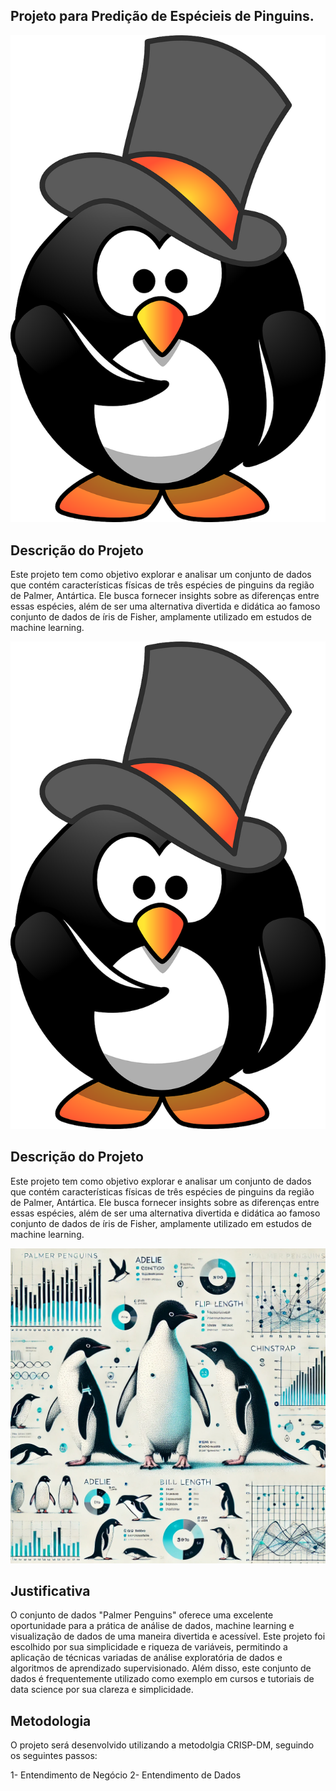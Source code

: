 
## Projeto para Predição de Espécieis de Pinguins.


![Pinguim](pinguim.png)


## Descrição do Projeto

Este projeto tem como objetivo explorar e analisar um conjunto de dados que contém características físicas de três espécies de pinguins da região de Palmer, Antártica. Ele busca fornecer insights sobre as diferenças entre essas espécies, além de ser uma alternativa divertida e didática ao famoso conjunto de dados de íris de Fisher, amplamente utilizado em estudos de machine learning.


![Pinguim](pinguim.png)


## Descrição do Projeto

Este projeto tem como objetivo explorar e analisar um conjunto de dados que contém características físicas de três espécies de pinguins da região de Palmer, Antártica. Ele busca fornecer insights sobre as diferenças entre essas espécies, além de ser uma alternativa divertida e didática ao famoso conjunto de dados de íris de Fisher, amplamente utilizado em estudos de machine learning.


![Graphical Abstract](graphical.png)


## Justificativa

O conjunto de dados "Palmer Penguins" oferece uma excelente oportunidade para a prática de análise de dados, machine learning e visualização de dados de uma maneira divertida e acessível. Este projeto foi escolhido por sua simplicidade e riqueza de variáveis, permitindo a aplicação de técnicas variadas de análise exploratória de dados e algoritmos de aprendizado supervisionado. Além disso, este conjunto de dados é frequentemente utilizado como exemplo em cursos e tutoriais de data science por sua clareza e simplicidade.

## Metodologia

O projeto será desenvolvido utilizando a metodolgia CRISP-DM, seguindo os seguintes passos:

1- Entendimento de Negócio
2- Entendimento de Dados

